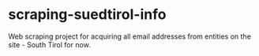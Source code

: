 # scraping-suedtirol-info
Web scraping project for acquiring all email addresses from entities on the site - South Tirol for now.
